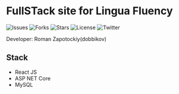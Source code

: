 # FullSTack site for Lingua Fluency

![Issues](https://img.shields.io/github/issues/DobbiKov/linguaFluency)
![Forks](https://img.shields.io/github/forks/DobbiKov/linguaFluency)
![Stars](https://img.shields.io/github/stars/DobbiKov/linguaFluency)
![License](https:/img.shields.io/github/license/DobbiKov/linguaFluency)
![Twitter](https://img.shields.io/twitter/url?url=https%3A%2F%2Fgithub.com%2FDobbiKov%2FlinguaFluency)

Developer: Roman Zapotockiy(dobbikov)

## Stack
- React JS
- ASP NET Core
- MySQL
